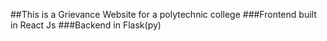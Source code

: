 ##This is a Grievance Website for a polytechnic college
###Frontend built in React Js
###Backend in Flask(py)
